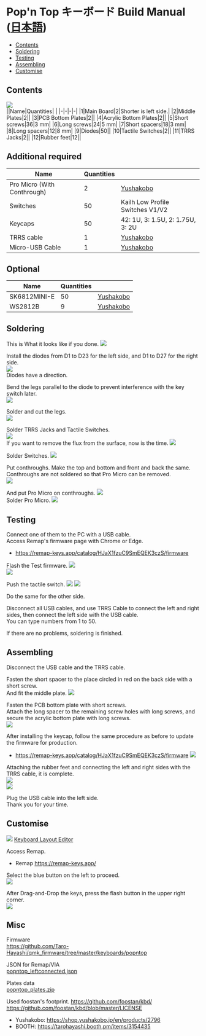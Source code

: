# Pop'n Top キーボード Build Manual ([日本語](https://github.com/Taro-Hayashi/Pop-n-Top/blob/main/README.md))
- [Contents](#Contents)
- [Soldering](#Soldering)
- [Testing](#Testing)
- [Assembling](#Assembling)
- [Customise](#Customise)

## Contents
![](img/set.jpg)  
||Name|Quantities| |
|-|-|-|-|
|1|Main Board|2|Shorter is left side.|
|2|Middle Plates|2||
|3|PCB Bottom Plates|2||
|4|Acrylic Bottom Plates|2||
|5|Short screws|36|3 mm|
|6|Long screws|24|5 mm|
|7|Short spacers|18|3 mm|
|8|Long spacers|12|8 mm|
|9|Diodes|50||
|10|Tactile Switches|2||
|11|TRRS Jacks|2||
|12|Rubber feet|12||

## Additional required
|Name|Quantities|| 
|-|-|-|
|Pro Micro (With Conthrough)|2|[Yushakobo](https://shop.yushakobo.jp/en/products/promicro-spring-pinheader)|
|Switches|50|Kailh Low Profile Switches V1/V2|
|Keycaps|50|42: 1U, 3: 1.5U, 2: 1.75U, 3: 2U|
|TRRS cable|1|[Yushakobo](https://shop.yushakobo.jp/en/products/trrs_cable)|
|Micro-USB Cable|1|[Yushakobo](https://shop.yushakobo.jp/en/products/usb-cable-micro-b-0-8m)|

## Optional
|Name|Quantities||
|-|-|-|
|SK6812MINI-E|50|[Yushakobo](https://shop.yushakobo.jp/en/products/sk6812mini-e-10)|
|WS2812B|9|[Yushakobo](https://shop.yushakobo.jp/en/products/a0800ws-01-10)|

## Soldering  
This is What it looks like if you done. 
![](img/full2.jpg)

Install the diodes from D1 to D23 for the left side, and D1 to D27 for the right side.      
![](img/diode1.jpg)  
Diodes have a direction.

Bend the legs parallel to the diode to prevent interference with the key switch later.  
![](img/diode5.jpg)  

Solder and cut the legs.  
![](img/diode6.jpg)  

Solder TRRS Jacks and Tactile Switches.   
![](img/trrs.jpg)   
If you want to remove the flux from the surface, now is the time.
![](img/trrs2.jpg)  

Solder Switches. 
![](img/switch.jpg)  

Put conthroughs.
Make the top and bottom and front and back the same.  
Conthroughs are not soldered so that Pro Micro can be removed.  
![](img/promicro1.jpg)    

And put Pro Micro on conthroughs.
![](img/promicro2.jpg)   
Solder Pro Micro. 
![](img/promicro4.jpg)   

## Testing
Connect one of them to the PC with a USB cable.  
Access Remap's firmware page with Chrome or Edge.
- https://remap-keys.app/catalog/HJaX1fzuC9SmEQEK3czS/firmware

Flash the Test firmware.
![](img/remap02.jpg)  
![](img/remap03.jpg)  

Push the tactile switch.
![](img/remap04.jpg) 
![](img/remap05.jpg) 

Do the same for the other side.

Disconnect all USB cables, and use TRRS Cable to connect the left and right sides, then connect the left side with the USB cable.  
You can type numbers from 1 to 50.  
  
If there are no problems, soldering is finished.  

## Assembling  
Disconnect the USB cable and the TRRS cable.  
  
Fasten the short spacer to the place circled in red on the back side with a short screw.  
And fit the middle plate.
![](img/bottom1.jpg)  

Fasten the PCB bottom plate with short screws.  
Attach the long spacer to the remaining screw holes with long screws, and secure the acrylic bottom plate with long screws.  
![](img/bottom3.jpg)   
  
After installing the keycap, follow the same procedure as before to update the firmware for production.  
- https://remap-keys.app/catalog/HJaX1fzuC9SmEQEK3czS/firmware
![](img/remap06.jpg)  

Attaching the rubber feet and connecting the left and right sides with the TRRS cable, it is complete.  
![](img/rubber.jpg)  
![](img/done.jpeg)  
  
Plug the USB cable into the left side.  
Thank you for your time.  

## Customise
![](img/layout.png)
[Keyboard Layout Editor](http://www.keyboard-layout-editor.com/#/gists/a78d9342dd93a60fed1b255a5a018bf9)  
  
Access Remap. 
- Remap https://remap-keys.app/  
  
Select the blue button on the left to proceed.  
![](img/remap1.png)  
  
After Drag-and-Drop the keys, press the flash button in the upper right corner.  
![](img/remap3.png)  

## Misc
Firmware  
https://github.com/Taro-Hayashi/qmk_firmware/tree/master/keyboards/popntop  

JSON for Remap/VIA  
[popntop_leftconnected.json](https://github.com/Taro-Hayashi/Pop-n-Top/releases/download/14.15/popntop_leftconnected.json)  

Plates data  
[popntop_plates.zip](https://github.com/Taro-Hayashi/Pop-n-Top/releases/download/14.15/popntop_plates.zip)  

Used foostan's footprint.
https://github.com/foostan/kbd/  
https://github.com/foostan/kbd/blob/master/LICENSE  

- Yushakobo: https://shop.yushakobo.jp/en/products/2796  
- BOOTH: https://tarohayashi.booth.pm/items/3154435  
